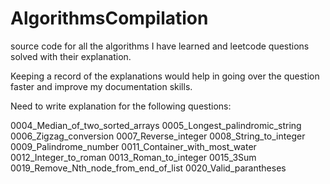 # AlgorithmsCompilation
source code for all the algorithms I have learned and leetcode questions solved with their explanation.

Keeping a record of the explanations would help in going over the question faster and improve my documentation skills. 

Need to write explanation for the following questions:

0004_Median_of_two_sorted_arrays
0005_Longest_palindromic_string
0006_Zigzag_conversion
0007_Reverse_integer
0008_String_to_integer
0009_Palindrome_number
0011_Container_with_most_water
0012_Integer_to_roman
0013_Roman_to_integer
0015_3Sum
0019_Remove_Nth_node_from_end_of_list
0020_Valid_parantheses
